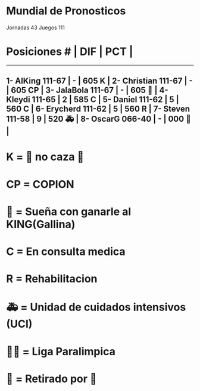



# Mundial de Pronosticos #

Jornadas 43
Juegos 111


# Posiciones #        |  DIF  |  PCT     |
------------------------------------------
1- AlKing    111-67   |   -   |  605  K  |
2- Christian 111-67   |   -   |  605  CP |
3- JalaBola  111-67   |   -   |  605  🐔 |
4- Kleydi    111-65   |   2   |  585  C  |
5- Daniel    111-62   |   5   |  560  C  |
6- Erycherd  111-62   |   5   |  560  R  | 
7- Steven    111-58   |   9   |  520  🚑 |
8- OscarG    066-40   |   -   |  000  🐸 |
------------------------------------------

# K  = 🦅 no caza 🦟
# CP = COPION
# 🐔 = Sueña con ganarle al KING(Gallina)
# C  = En consulta medica
# R  = Rehabilitacion
# 🚑 = Unidad de cuidados intensivos (UCI)
# 👨‍🦽 = Liga Paralimpica
# 🐸 = Retirado por 🐸